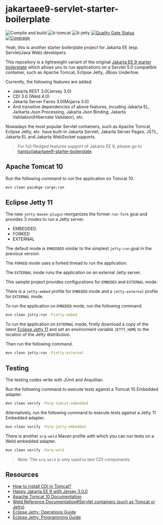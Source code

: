 # jakartaee9-servlet-starter-boilerplate

![Compile and build](https://github.com/hantsy/jakartaee9-servlet-starter-boilerplate/workflows/Build/badge.svg)
![it-tomcat](https://github.com/hantsy/jakartaee9-servlet-starter-boilerplate/workflows/it-tomcat/badge.svg)
![it-jetty](https://github.com/hantsy/jakartaee9-servlet-starter-boilerplate/workflows/it-jetty/badge.svg)
[![Quality Gate Status](https://sonarcloud.io/api/project_badges/measure?project=hantsy_jakartaee9-servlet-starter-boilerplate&metric=alert_status)](https://sonarcloud.io/dashboard?id=hantsy_jakartaee9-servlet-starter-boilerplate)
[![Coverage](https://sonarcloud.io/api/project_badges/measure?project=hantsy_jakartaee9-servlet-starter-boilerplate&metric=coverage)](https://sonarcloud.io/dashboard?id=hantsy_jakartaee9-servlet-starter-boilerplate)

Yeah, this is another starter boilerplate project for Jakarta EE (esp. Servlet/Java Web) developers.

This repository is a lightweight variant of the original [Jakarta EE 9 starter boilerplate](https://github.com/hantsy/jakartaee9-starter-boilerplate) which allows you to run applications on a Servlet 5.0 compatible container, such as Apache Tomcat, Eclipse Jetty, JBoss Undertow.

Currently, the following features are added.

* Jakarta REST 3.0(Jersey 3.0)
* CDI 3.0 (Weld 4.0)
* Jakarta Server Faces 3.0(Mojarra 3.0)
* And transitive dependencies of above features, incuding Jakarta EL, Jarkarta Json Processing, Jakarta Json Binding, Jakarta Validation(Hibernate Validator), etc.

Nowadays the most popular Servlet containers, such as Apache Tomcat, Eclipse Jetty, etc. have built-in Jakarta Servlet, Jakarta Server Pages, JSTL, Jakarta EL and Jakarta WebSocket supports.

> For full-fledged features support of Jakarta EE 9, please go to [hantsy/jakartaee9-starter-boilerplate](https://github.com/hantsy/jakartaee9-starter-boilerplate).

## Apache Tomcat 10

Run the following command to run the application on Tomcat 10.

```bash
mvn clean pacakge cargo:run
```

## Eclipse Jetty 11

The new `jetty-maven-plugin` reorganizes the former `run-fork` goal and provides 3 modes to run a Jetty server.

* EMBEDDED
* FORKED
* EXTERNAL

The default mode is `EMBEDDED` similar to the simplest `jetty:run` goal in the previous version.

The `FORKED` mode uses a forked thread to run the application.

The `EXTERNAL` mode runs the application on an external Jetty server.


This sample project provides configurations for `EMBEDED`  and `EXTERNAL` mode. 

There is a `jetty-embed` profile for `EMBEDED` mode and a `jetty-external` profile for `EXTERNAL` mode.

To run the application on `EMBEDED` mode, run the following command.

```bash
mvn clean jetty:run -Pjetty-embed
```

To run the application on `EXTERNAL` mode,  firstly download a copy of the latest [Eclipse Jetty 11](https://www.eclipse.org/jetty) and set an environment variable `JETTY_HOME` to the location of the Jetty distribution.
    
Then run the following command.

```bash
mvn clean jetty:run -Pjetty-external
```


## Testing

The testing codes write with JUnit and Arquillian.

Run the following command to execute tests against a Tomcat 10 Embedded adapter.

```bash 
mvn clean verify -Parq-tomcat-embedded
```
Alternatively, run the following command to execute tests against a Jetty 11 Embedded adapter.

```bash 
mvn clean verify -Parq-jetty-embedded
```

There is another `arq-weld` Maven profile with which you can run tests on a Weld embedded adapter.

```bash 
mvn clean verify -Parq-weld
```

> Note: The `arq-weld` is only used to test CDI components.


## Resources

* [How to install CDI in Tomcat?](https://balusc.omnifaces.org/2013/10/how-to-install-cdi-in-tomcat.html)
* [Happy Jakarta EE 9 with Jersey 3.0.0](http://blog.supol.cz/?p=235)
* [Apache Tomcat 10 Documentation](https://tomcat.apache.org/tomcat-10.0-doc)
* [Weld Reference Documentation#Servlet containers (such as Tomcat or Jetty)](https://docs.jboss.org/weld/reference/latest/en-US/html/environments.html#weld-servlet)
* [Eclipse Jetty: Operations Guide](https://www.eclipse.org/jetty/documentation/jetty-11/operations-guide/index.html)
* [Eclipse Jetty: Programming Guide](http://www.eclipse.org/jetty/documentation/jetty-11/programming-guide/index.html)

  


